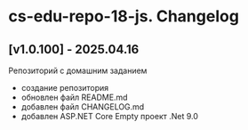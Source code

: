 # cs-edu-repo-18-js. Changelog

## [v1.0.100] - 2025.04.16

Репозиторий с домашним заданием

 - создание репозитория
 - обновлен файл README.md
 - добавлен файл CHANGELOG.md
 - добавлен ASP.NET Core Empty проект .Net 9.0

